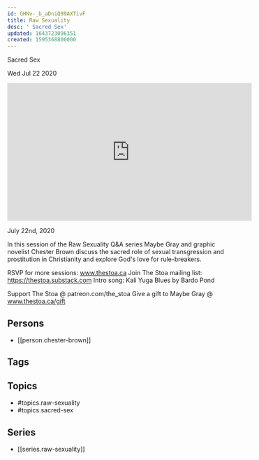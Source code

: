 ```yaml
---
id: GHNv-_b_aDniQ99AXTivF
title: Raw Sexuality
desc: ' Sacred Sex'
updated: 1643723096351
created: 1595368800000
---
```



 Sacred Sex

Wed Jul 22 2020

<iframe width="560" height="315" src="https://www.youtube.com/embed/bOO-iRWGwGY" title="Raw Sexuality: Sacred Sex w/ Chester Brown" frameborder="0" allow="accelerometer; autoplay; clipboard-write; encrypted-media; gyroscope; picture-in-picture" allowfullscreen ></iframe>

July 22nd, 2020

In this session of the Raw Sexuality Q&A series Maybe Gray and graphic novelist Chester Brown discuss the sacred role of sexual transgression and prostitution in Christianity and explore God's love for rule-breakers.

RSVP for more sessions: www.thestoa.ca
Join The Stoa mailing list: https://thestoa.substack.com
Intro song: Kali Yuga Blues by Bardo Pond

Support The Stoa @ patreon.com/the_stoa
Give a gift to Maybe Gray @ www.thestoa.ca/gift

## Persons

- [[person.chester-brown]]

## Tags



## Topics

- #topics.raw-sexuality
- #topics.sacred-sex

## Series

- [[series.raw-sexuality]]

